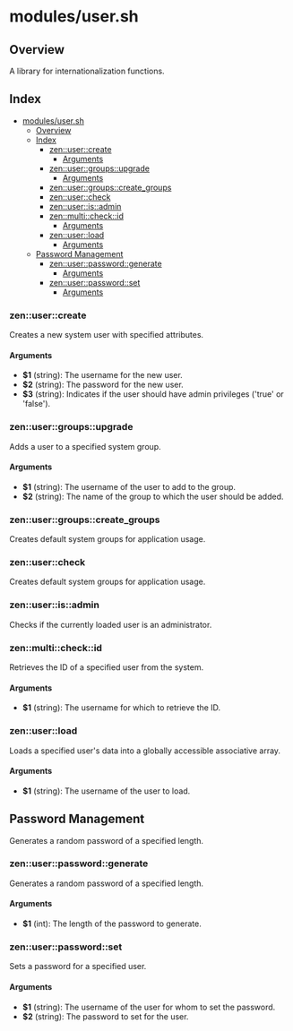 # modules/user.sh

## Overview

A library for internationalization functions.

## Index

- [modules/user.sh](#modulesusersh)
  - [Overview](#overview)
  - [Index](#index)
    - [zen::user::create](#zenusercreate)
      - [Arguments](#arguments)
    - [zen::user::groups::upgrade](#zenusergroupsupgrade)
      - [Arguments](#arguments-1)
    - [zen::user::groups::create\_groups](#zenusergroupscreate_groups)
    - [zen::user::check](#zenusercheck)
    - [zen::user::is::admin](#zenuserisadmin)
    - [zen::multi::check::id](#zenmulticheckid)
      - [Arguments](#arguments-2)
    - [zen::user::load](#zenuserload)
      - [Arguments](#arguments-3)
  - [Password Management](#password-management)
    - [zen::user::password::generate](#zenuserpasswordgenerate)
      - [Arguments](#arguments-4)
    - [zen::user::password::set](#zenuserpasswordset)
      - [Arguments](#arguments-5)

### zen::user::create

Creates a new system user with specified attributes.

#### Arguments

* **$1** (string): The username for the new user.
* **$2** (string): The password for the new user.
* **$3** (string): Indicates if the user should have admin privileges ('true' or 'false').

### zen::user::groups::upgrade

Adds a user to a specified system group.

#### Arguments

* **$1** (string): The username of the user to add to the group.
* **$2** (string): The name of the group to which the user should be added.

### zen::user::groups::create_groups

Creates default system groups for application usage.

### zen::user::check

Creates default system groups for application usage.

### zen::user::is::admin

Checks if the currently loaded user is an administrator.

### zen::multi::check::id

Retrieves the ID of a specified user from the system.

#### Arguments

* **$1** (string): The username for which to retrieve the ID.

### zen::user::load

Loads a specified user's data into a globally accessible associative array.

#### Arguments

* **$1** (string): The username of the user to load.

## Password Management

Generates a random password of a specified length.

### zen::user::password::generate

Generates a random password of a specified length.

#### Arguments

* **$1** (int): The length of the password to generate.

### zen::user::password::set

Sets a password for a specified user.

#### Arguments

* **$1** (string): The username of the user for whom to set the password.
* **$2** (string): The password to set for the user.

